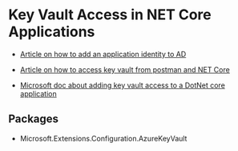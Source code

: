# Key Vault Access in NET Core Applications

- [Article on how to add an application identity to AD](https://docs.microsoft.com/en-gb/azure/active-directory/develop/quickstart-register-app)

- [Article on how to access key vault from postman and NET Core](https://medium.com/@anoopt/accessing-azure-key-vault-secret-through-azure-key-vault-rest-api-using-an-azure-ad-app-4d837fed747)

- [Microsoft doc about adding key vault access to a DotNet core application](https://docs.microsoft.com/en-us/aspnet/core/security/key-vault-configuration?view=aspnetcore-3.1)

## Packages

- Microsoft.Extensions.Configuration.AzureKeyVault 